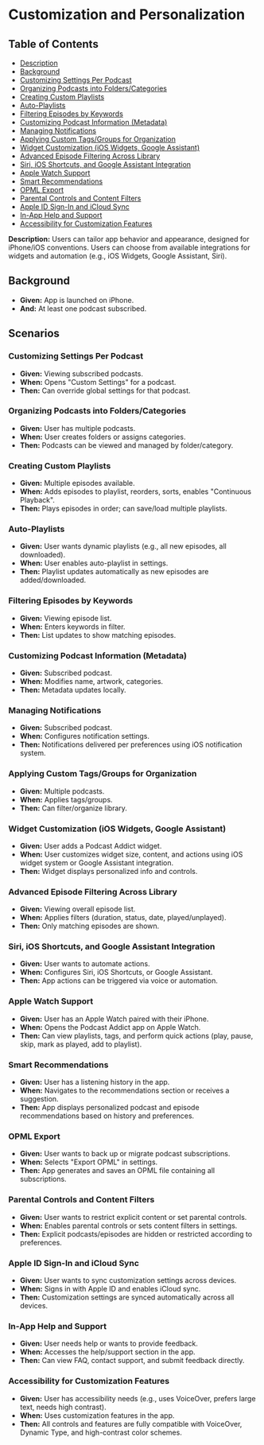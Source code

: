 # Customization and Personalization

## Table of Contents
- [Description](#description)
- [Background](#background)
- [Customizing Settings Per Podcast](#customizing-settings-per-podcast)
- [Organizing Podcasts into Folders/Categories](#organizing-podcasts-into-folderscategories)
- [Creating Custom Playlists](#creating-custom-playlists)
- [Auto-Playlists](#auto-playlists)
- [Filtering Episodes by Keywords](#filtering-episodes-by-keywords)
- [Customizing Podcast Information (Metadata)](#customizing-podcast-information-metadata)
- [Managing Notifications](#managing-notifications)
- [Applying Custom Tags/Groups for Organization](#applying-custom-tagsgroups-for-organization)
- [Widget Customization (iOS Widgets, Google Assistant)](#widget-customization-ios-widgets-google-assistant)
- [Advanced Episode Filtering Across Library](#advanced-episode-filtering-across-library)
- [Siri, iOS Shortcuts, and Google Assistant Integration](#siri-ios-shortcuts-and-google-assistant-integration)
- [Apple Watch Support](#apple-watch-support)
- [Smart Recommendations](#smart-recommendations)
- [OPML Export](#opml-export)
- [Parental Controls and Content Filters](#parental-controls-and-content-filters)
- [Apple ID Sign-In and iCloud Sync](#apple-id-sign-in-and-icloud-sync)
- [In-App Help and Support](#in-app-help-and-support)
- [Accessibility for Customization Features](#accessibility-for-customization-features)

**Description:** Users can tailor app behavior and appearance, designed for iPhone/iOS conventions. Users can choose from available integrations for widgets and automation (e.g., iOS Widgets, Google Assistant, Siri).

## Background
- **Given:** App is launched on iPhone.
- **And:** At least one podcast subscribed.

## Scenarios

### Customizing Settings Per Podcast
- **Given:** Viewing subscribed podcasts.
- **When:** Opens "Custom Settings" for a podcast.
- **Then:** Can override global settings for that podcast.

### Organizing Podcasts into Folders/Categories
- **Given:** User has multiple podcasts.
- **When:** User creates folders or assigns categories.
- **Then:** Podcasts can be viewed and managed by folder/category.

### Creating Custom Playlists
- **Given:** Multiple episodes available.
- **When:** Adds episodes to playlist, reorders, sorts, enables "Continuous Playback".
- **Then:** Plays episodes in order; can save/load multiple playlists.

### Auto-Playlists
- **Given:** User wants dynamic playlists (e.g., all new episodes, all downloaded).
- **When:** User enables auto-playlist in settings.
- **Then:** Playlist updates automatically as new episodes are added/downloaded.

### Filtering Episodes by Keywords
- **Given:** Viewing episode list.
- **When:** Enters keywords in filter.
- **Then:** List updates to show matching episodes.

### Customizing Podcast Information (Metadata)
- **Given:** Subscribed podcast.
- **When:** Modifies name, artwork, categories.
- **Then:** Metadata updates locally.

### Managing Notifications
- **Given:** Subscribed podcast.
- **When:** Configures notification settings.
- **Then:** Notifications delivered per preferences using iOS notification system.

### Applying Custom Tags/Groups for Organization
- **Given:** Multiple podcasts.
- **When:** Applies tags/groups.
- **Then:** Can filter/organize library.

### Widget Customization (iOS Widgets, Google Assistant)
- **Given:** User adds a Podcast Addict widget.
- **When:** User customizes widget size, content, and actions using iOS widget system or Google Assistant integration.
- **Then:** Widget displays personalized info and controls.

### Advanced Episode Filtering Across Library
- **Given:** Viewing overall episode list.
- **When:** Applies filters (duration, status, date, played/unplayed).
- **Then:** Only matching episodes are shown.

### Siri, iOS Shortcuts, and Google Assistant Integration
- **Given:** User wants to automate actions.
- **When:** Configures Siri, iOS Shortcuts, or Google Assistant.
- **Then:** App actions can be triggered via voice or automation.

### Apple Watch Support
- **Given:** User has an Apple Watch paired with their iPhone.
- **When:** Opens the Podcast Addict app on Apple Watch.
- **Then:** Can view playlists, tags, and perform quick actions (play, pause, skip, mark as played, add to playlist).

### Smart Recommendations
- **Given:** User has a listening history in the app.
- **When:** Navigates to the recommendations section or receives a suggestion.
- **Then:** App displays personalized podcast and episode recommendations based on history and preferences.

### OPML Export
- **Given:** User wants to back up or migrate podcast subscriptions.
- **When:** Selects "Export OPML" in settings.
- **Then:** App generates and saves an OPML file containing all subscriptions.

### Parental Controls and Content Filters
- **Given:** User wants to restrict explicit content or set parental controls.
- **When:** Enables parental controls or sets content filters in settings.
- **Then:** Explicit podcasts/episodes are hidden or restricted according to preferences.

### Apple ID Sign-In and iCloud Sync
- **Given:** User wants to sync customization settings across devices.
- **When:** Signs in with Apple ID and enables iCloud sync.
- **Then:** Customization settings are synced automatically across all devices.

### In-App Help and Support
- **Given:** User needs help or wants to provide feedback.
- **When:** Accesses the help/support section in the app.
- **Then:** Can view FAQ, contact support, and submit feedback directly.

### Accessibility for Customization Features
- **Given:** User has accessibility needs (e.g., uses VoiceOver, prefers large text, needs high contrast).
- **When:** Uses customization features in the app.
- **Then:** All controls and features are fully compatible with VoiceOver, Dynamic Type, and high-contrast color schemes.
